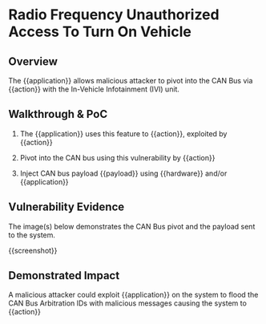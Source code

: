# Radio Frequency Unauthorized Access To Turn On Vehicle

## Overview

<!--
Provide a 1-2 sentence description - see http://cveproject.github.io/docs/content/key-details-phrasing.pdf for tips

This format is a good guide:
[VULNTYPE] in [COMPONENT] in [APPLICATION] allows [ATTACKER] to [IMPACT] via [VECTOR] 
-->

The {{application}} allows malicious attacker to pivot into the CAN Bus via {{action}} with the In-Vehicle Infotainment (IVI) unit.

## Walkthrough & PoC

<!--
Provide a step-by-step walkthrough on how to access the vulnerable injection point, and how to exploit the vulnerability.
Adding a dot-pointed walkthrough with relevant screenshots will speed triage time and result in faster rewards!
-->

1. The {{application}} uses this feature to {{action}}, exploited by {{action}}

1. Pivot into the CAN bus using this vulnerability by {{action}}

1. Inject CAN bus payload {{payload}} using {{hardware}} and/or {{application}}

## Vulnerability Evidence

<!--
Your submission MUST include evidence of the vulnerability and not be theoretical in nature.

For an infotainment vulnerability, please include detailed instructions that can be followed to easily demonstrate and reproduce the issue. 
-->

The image(s) below demonstrates the CAN Bus pivot and the payload sent to the system.

{{screenshot}}

## Demonstrated Impact

<!--
Attempt to completely stop the vehicle for functioning if the infotainment system controls mechanical aspect of the vehicle. If this is possible, provide a full proof-of-concept here.
--> 

A malicious attacker could exploit {{application}} on the system to flood the CAN Bus Arbitration IDs with malicious messages causing the system to {{action}}


